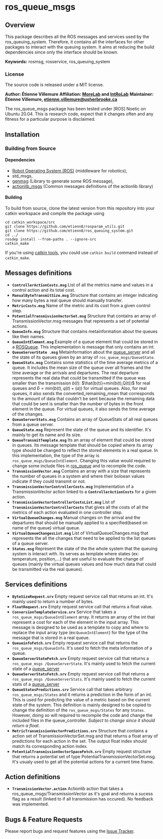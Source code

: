 # ros_queue_msgs

## Overview

This package describes all the ROS messages and services used by the ros_queuing_system. Therefore, it contains all the interfaces for other packages to interact with the queuing system. It aims at reducing the build dependencies since only the interface should be known.

**Keywords:** rosmsg, rosservice, ros_queuing_system

### License

The source code is released under a MIT license.

**Author: Étienne Villemure**
**Affiliation: [MoreLab](https://morelab.ca/) and [IntRoLab](https://introlab.3it.usherbrooke.ca/mediawiki-introlab/index.php/Main_Page)**
**Maintainer: Étienne Villemure, etienne.villemure@usherbrooke.ca**

The ros_queue_msgs package has been tested under [ROS] Noetic on Ubuntu 20.04.
This is research code, expect that it changes often and any fitness for a particular purpose is disclaimed.

## Installation

### Building from Source

#### Dependencies

- [Robot Operating System (ROS)](http://wiki.ros.org) (middleware for robotics),
- std_msgs,
- [genmsg](http://wiki.ros.org/genmsg) (Library to generate some ROS message),
- [actionlib_msgs](http://wiki.ros.org/actionlib_msgs) (Common messages definitions of the actionlib library)

#### Building

To build from source, clone the latest version from this repository into your catkin workspace and compile the package using

	cd catkin_workspace/src
	git clone https://github.com/etienn8/rosparam_utils.git
	git clone https://github.com/etienn8/ros_queuing_system.git
	cd ../
	rosdep install --from-paths . --ignore-src
	catkin_make

If you're using [catkin tools](https://catkin-tools.readthedocs.io/en/latest/installing.html), you could use `catkin build` command instead of `catkin_make`.

## Messages definitions
* **`ControllerActionCosts.msg`**
	List of all the metrics name and values in a control action and its total cost.
* **`ManualByteTransmitSize.msg`**
	Structure that contains an integer indicating how many bytes a real queue should manually transfer.
* **`MetricCosts.msg`**
	Name of the metric and its cost from a given control step.
* **`PotentialTransmissionVectorSet.msg`**
	Structure that contains an array of TransmissionVector.msg messages that represents a set of potential actions.
* **`QueueInfo.msg`**
	Structure  that contains metainformation about the queues like their names.
* **`QueueIntElement.msg`**
	Example of a queue element that could be stored in a [ROSQueue](https://github.com/etienn8/ros_queuing_system/tree/main/ros_queue). This implementation is message that only contains an int.
* **`QueueServerState .msg`**
	Metainformation about the [queue_server](https://github.com/etienn8/ros_queuing_system/tree/main/queue_server) and all the state of its queues given by an array of `ros_queue_msgs/QueueState`. 
* **`QueueStats.msg`**
	Contains some statistics of the time average metrics of a queue. It includes the mean size of the queue over all frames and the time average or the arrivals and departures. The real departure represents the real data that could be transmitted if the queue was smaller than the transmission $`b(t)`$: $`\hat{b(t)}=min(b(t),Q(t))`$ for real queues and $`\hat{b}=min(b(t),q(t)+(a))`$ for virtual queues. Also, for real queues, it also sends the converted_remaining_mean that corresponds to the amount of data that couldn't be sent because the remaining data that could be sent is smaller than the number of bytes in the front element in the queue. For virtual queues, it also sends the time average of the changes.
* **`QueueServerStats.msg`**
	Contains an array of QueueStats of all real queues from a queue server.
* **`QueueState.msg`**
	Represent the state of the queue and its identifier. It's mainly to get its name and its size.
* **`QueueTransmitTemplate.msg`**
	Its an array of element that could be stored in queues. Its message template that should be copied where its array type should be changed to reflect the stored elements in a real queue. In this implementation, the type of the array is  `ros_queue_msgs/QueueIntElement`. Changing this value would required to change some include files in [ros_queue](https://github.com/etienn8/ros_queuing_system/tree/main/ros_queue) and to recompile the code.
* **`TransmissionVector.msg`**
	Contains an array with a size that represents the number of queues in a system and where their boloean values indicate if they could transmit or not.
* **`TransmissionVectorControllerCosts.msg`**
	Implementation of a TransmissionVector action linked to a **`ControllerActionCosts`** for a given action.
* **`TransmissionVectorControllerCostsList.msg`**
	List of **`TransmissionVectorControllerCosts`** that gives all the costs of all the metrics of each action evaluated in one controller step.
* **`VirtualQueueChanges.msg`**
	Manual changes on the arrival and the departures that should be manually applied to a specified(based on name of the queue) virtual queue.
* **`VirtualQueueChangesList.msg`**
	List of VirtualQueueChanges.msg that represents the all the changes that need to be applied to the list queues of a queue server.
* **`States.msg`**
	Represent the state of the the whole system that the queuing system is interact with. Its serves as template where states (ex: temperature, position,...) that are useful to evaluate the change of queues (mainly the virtual queues values and how much data that could be transmitted via the real queues). 
	
## Services definitions

* **`ByteSizeRequest.srv`**
	Empty request service call that returns an int. It's mainly used to return a number of bytes. 
* **`FloatRequest.srv`**
	Empty request service call that returns a float value. 
* **`ConversionTemplateService.srv`**
	Service that takes a `ros_queue_msgs/QueueIntElement` array. It returns an array of the int that represent a cost for each of the element in the input array. This message is designed to be used as a template to copy and where to replace the input array type (ex:`QueueIntElement`) for the type of the message that is stored in a real queue.
* **`QueueinfoFetch.srv`**
	Empty request service call that returns the `ros_queue_msgs/QueueInfo`. It's used to fetch the meta information of a queue. 
* **`QueueServerStateFetch.srv`**
	Empty request service call that returns a `ros_queue_msgs /QueueServerState`. It's mainly used to fetch the current state of a [queue_server](https://github.com/etienn8/ros_queuing_system/tree/main/queue_server)
* **`QueueServerStatsFetch.srv`**
	Empty request service call that returns a `ros_queue_msgs /QueueServerStats`. It's mainly used to fetch the current stats of a [queue_server](https://github.com/etienn8/ros_queuing_system/tree/main/queue_server)
* **`QueueStatesPredictions.srv`**
	Service call that takes arbitrary `ros_queue_msgs/States` and it returns a prediction in the form of an int. This is used for predicting the value of a metric based on the current state of the system. This definition is mainly designed to be copied to change the definition of the `ros_queue_msgs/States` for any `States`. However, doing so will required to recompile the code and change the included files in the queue_controller. *Subject to change since it should return a float*. 
* **`MetricTransmissionVectorPredictions.srv`**
	Structure that contains a action set of TransmissionVectorSet.msg and that returns a float array of predictions for each action in the set. The output float index should match its corresponding action index.
* **`PotentialTransmissionVectorSpaceFetch.srv`**
	Empty request structure that returns a potential set of type PotentialTransmissionVectorSet.msg. It's usualy used to get all the potential actions for a current time frame.
	
## Action definitions
* **`TransmissionVector.action`**
	Actionlib action that takes a ros_queue_msgs/TransmissionVector as it's goal and returns a sucess flag as a result (linked to if all transmission has occured). No feedback was implemented.


## Bugs & Feature Requests

Please report bugs and request features using the [Issue Tracker](https://github.com/etienn8/ros_queuing_system/issues).
